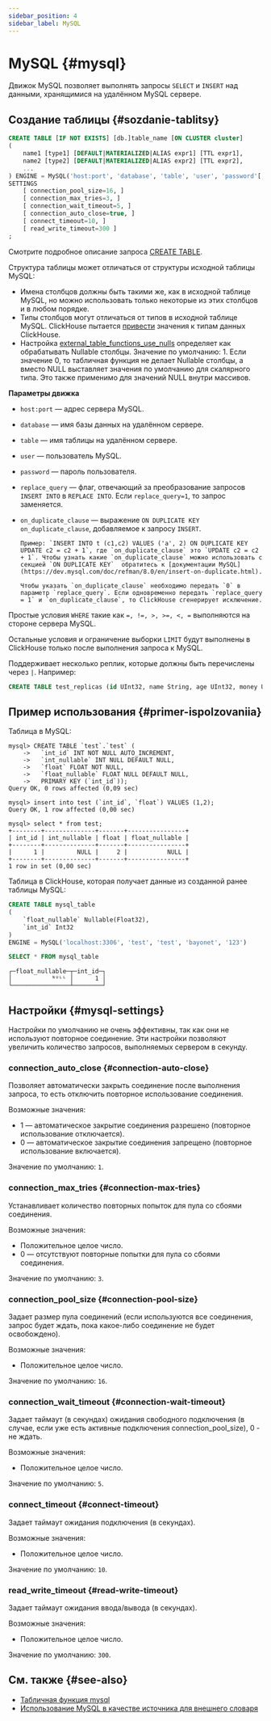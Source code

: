 ```yaml
---
sidebar_position: 4
sidebar_label: MySQL
---
```


# MySQL {#mysql}

Движок MySQL позволяет выполнять запросы `SELECT` и `INSERT` над данными, хранящимися на удалённом MySQL сервере.

## Создание таблицы {#sozdanie-tablitsy}

``` sql
CREATE TABLE [IF NOT EXISTS] [db.]table_name [ON CLUSTER cluster]
(
    name1 [type1] [DEFAULT|MATERIALIZED|ALIAS expr1] [TTL expr1],
    name2 [type2] [DEFAULT|MATERIALIZED|ALIAS expr2] [TTL expr2],
    ...
) ENGINE = MySQL('host:port', 'database', 'table', 'user', 'password'[, replace_query, 'on_duplicate_clause'])
SETTINGS
    [ connection_pool_size=16, ]
    [ connection_max_tries=3, ]
    [ connection_wait_timeout=5, ]
    [ connection_auto_close=true, ]
    [ connect_timeout=10, ]
    [ read_write_timeout=300 ]    
;
```

Смотрите подробное описание запроса [CREATE TABLE](../../../sql-reference/statements/create/table.md#create-table-query).

Структура таблицы может отличаться от структуры исходной таблицы MySQL:

-   Имена столбцов должны быть такими же, как в исходной таблице MySQL, но можно использовать только некоторые из этих столбцов и в любом порядке.
-   Типы столбцов могут отличаться от типов в исходной таблице MySQL. ClickHouse пытается [привести](../../../engines/database-engines/mysql.md#data_types-support) значения к типам данных ClickHouse.
-   Настройка [external_table_functions_use_nulls](../../../operations/settings/settings.md#external-table-functions-use-nulls) определяет как обрабатывать Nullable столбцы. Значение по умолчанию: 1. Если значение 0, то табличная функция не делает Nullable столбцы, а вместо NULL выставляет значения по умолчанию для скалярного типа. Это также применимо для значений NULL внутри массивов.

**Параметры движка**

-   `host:port` — адрес сервера MySQL.

-   `database` — имя базы данных на удалённом сервере.

-   `table` — имя таблицы на удалённом сервере.

-   `user` — пользователь MySQL.

-   `password` — пароль пользователя.

-   `replace_query` — флаг, отвечающий за преобразование запросов `INSERT INTO` в `REPLACE INTO`. Если `replace_query=1`, то запрос заменяется.

-   `on_duplicate_clause` — выражение `ON DUPLICATE KEY on_duplicate_clause`, добавляемое к запросу `INSERT`.

        Пример: `INSERT INTO t (c1,c2) VALUES ('a', 2) ON DUPLICATE KEY UPDATE c2 = c2 + 1`, где `on_duplicate_clause` это `UPDATE c2 = c2 + 1`. Чтобы узнать какие `on_duplicate_clause` можно использовать с секцией `ON DUPLICATE KEY`  обратитесь к [документации MySQL](https://dev.mysql.com/doc/refman/8.0/en/insert-on-duplicate.html).

        Чтобы указать `on_duplicate_clause` необходимо передать `0` в параметр `replace_query`. Если одновременно передать `replace_query = 1` и `on_duplicate_clause`, то ClickHouse сгенерирует исключение.

Простые условия `WHERE` такие как `=, !=, >, >=, <, =` выполняются на стороне сервера MySQL.

Остальные условия и ограничение выборки `LIMIT` будут выполнены в ClickHouse только после выполнения запроса к MySQL.

Поддерживает несколько реплик, которые должны быть перечислены через `|`. Например:

```sql
CREATE TABLE test_replicas (id UInt32, name String, age UInt32, money UInt32) ENGINE = MySQL(`mysql{2|3|4}:3306`, 'clickhouse', 'test_replicas', 'root', 'clickhouse');
```

## Пример использования {#primer-ispolzovaniia}

Таблица в MySQL:

``` text
mysql> CREATE TABLE `test`.`test` (
    ->   `int_id` INT NOT NULL AUTO_INCREMENT,
    ->   `int_nullable` INT NULL DEFAULT NULL,
    ->   `float` FLOAT NOT NULL,
    ->   `float_nullable` FLOAT NULL DEFAULT NULL,
    ->   PRIMARY KEY (`int_id`));
Query OK, 0 rows affected (0,09 sec)

mysql> insert into test (`int_id`, `float`) VALUES (1,2);
Query OK, 1 row affected (0,00 sec)

mysql> select * from test;
+--------+--------------+-------+----------------+
| int_id | int_nullable | float | float_nullable |
+--------+--------------+-------+----------------+
|      1 |         NULL |     2 |           NULL |
+--------+--------------+-------+----------------+
1 row in set (0,00 sec)
```

Таблица в ClickHouse, которая получает данные из созданной ранее таблицы MySQL:

``` sql
CREATE TABLE mysql_table
(
    `float_nullable` Nullable(Float32),
    `int_id` Int32
)
ENGINE = MySQL('localhost:3306', 'test', 'test', 'bayonet', '123')
```

``` sql
SELECT * FROM mysql_table
```

``` text
┌─float_nullable─┬─int_id─┐
│           ᴺᵁᴸᴸ │      1 │
└────────────────┴────────┘
```

## Настройки {#mysql-settings}

Настройки по умолчанию не очень эффективны, так как они не используют повторное соединение. Эти настройки позволяют увеличить количество запросов, выполняемых сервером в секунду.

### connection_auto_close {#connection-auto-close}

Позволяет автоматически закрыть соединение после выполнения запроса, то есть отключить повторное использование соединения.

Возможные значения:

-   1 — автоматическое закрытие соединения разрешено (повторное использование отключается).
-   0 — автоматическое закрытие соединения запрещено (повторное использование включается).

Значение по умолчанию: `1`.

### connection_max_tries {#connection-max-tries}

Устанавливает количество повторных попыток для пула со сбоями соединения.

Возможные значения:

-   Положительное целое число.
-   0 — отсутствуют повторные попытки для пула со сбоями соединения.

Значение по умолчанию: `3`.

### connection_pool_size {#connection-pool-size}

Задает размер пула соединений (если используются все соединения, запрос будет ждать, пока какое-либо соединение не будет освобождено).

Возможные значения:

-   Положительное целое число.

Значение по умолчанию: `16`.

### connection_wait_timeout {#connection-wait-timeout}

Задает таймаут (в секундах) ожидания свободного подключения (в случае, если уже есть активные подключения connection_pool_size), 0 - не ждать.

Возможные значения:

-   Положительное целое число.

Значение по умолчанию: `5`.

### connect_timeout {#connect-timeout}

Задает таймаут ожидания подключения (в секундах).

Возможные значения:

-   Положительное целое число.

Значение по умолчанию: `10`.

### read_write_timeout {#read-write-timeout}

Задает таймаут ожидания ввода/вывода (в секундах).

Возможные значения:

-   Положительное целое число.

Значение по умолчанию: `300`.

## См. также {#see-also}

-   [Табличная функция mysql](../../../sql-reference/table-functions/mysql.md)
-   [Использование MySQL в качестве источника для внешнего словаря](../../../sql-reference/dictionaries/external-dictionaries/external-dicts-dict-sources.md#dicts-external_dicts_dict_sources-mysql)
